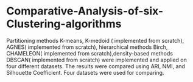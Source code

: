 # Comparative-Analysis-of-six-Clustering-algorithms
Partitioning methods K-means, K-medoid ( implemented from scratch), AGNES( implemented from scratch), hierarchical methods Birch, CHAMELEON( implemented from scratch),density-based methods DBSCAN( implemented from scratch) were implemented and applied on four different datasets.   The results were compared using ARI, NMI, and Silhouette Coefficient. Four datasets were used for comparing. 
